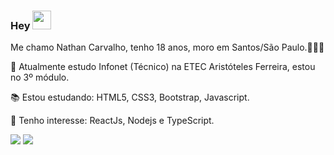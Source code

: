 ### Hey <img src="https://github.com/TheDudeThatCode/TheDudeThatCode/blob/master/Assets/Hi.gif" width="30px">

<p align="left">
  Me chamo Nathan Carvalho, tenho 18 anos, moro em Santos/São Paulo.👨🏻‍💻
</p>

<p align="left">
🚀 Atualmente estudo Infonet (Técnico) na ETEC Aristóteles Ferreira, estou no 3º módulo.
</p>

<p align="left">
📚 Estou estudando: HTML5, CSS3, Bootstrap, Javascript.
</p>

<p align="left">
🎯 Tenho interesse: ReactJs, Nodejs e TypeScript.
</p>

<p align="left">
  <a href="mailto:fariasnathan75@gmail.com" alt="Gmail">
  <img src="https://img.shields.io/badge/-Gmail-FF0000?style=flat-square&labelColor=FF0000&logo=gmail&logoColor=white&link=fariasnathan75@gmail.com" /></a>

  <a href="https://www.linkedin.com/in/nathancarvalho/" alt="Linkedin">
  <img src="https://img.shields.io/badge/-Linkedin-0e76a8?style=flat-square&logo=Linkedin&logoColor=white&link=https://www.linkedin.com/in/nathancarvalho/" /></a>
</p>
